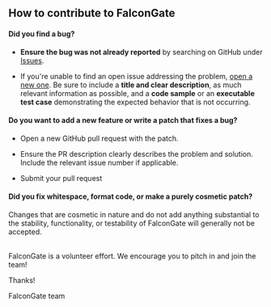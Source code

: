 ## How to contribute to FalconGate

#### **Did you find a bug?**

* **Ensure the bug was not already reported** by searching on GitHub under [Issues](https://github.com/A3sal0n/FalconGate/issues).

* If you're unable to find an open issue addressing the problem, [open a new one](https://github.com/A3sal0n/FalconGate/issues/new). Be sure to include a **title and clear description**, as much relevant information as possible, and a **code sample** or an **executable test case** demonstrating the expected behavior that is not occurring.

#### **Do you want to add a new feature or write a patch that fixes a bug?**

* Open a new GitHub pull request with the patch.

* Ensure the PR description clearly describes the problem and solution. Include the relevant issue number if applicable.

* Submit your pull request

#### **Did you fix whitespace, format code, or make a purely cosmetic patch?**

Changes that are cosmetic in nature and do not add anything substantial to the stability, functionality, or testability of FalconGate will generally not be accepted.

</br>
FalconGate is a volunteer effort. We encourage you to pitch in and join the team!

Thanks!

FalconGate team